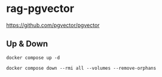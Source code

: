 # rag-pgvector

https://github.com/pgvector/pgvector

## Up & Down

```
docker compose up -d
```

```
docker compose down --rmi all --volumes --remove-orphans
```

